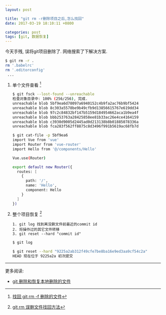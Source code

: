 ```yaml
---
layout: post

title: "git rm -r删除项目之后,怎么找回"
date: 2017-03-19 18:10:11 +0800

categories: post
tags: [git, 数据恢复]
---
```


今天手残, 误将git项目删除了. 网络搜索了下解决方案.
```bash
$ git rm -r .                                                           128 ↵
rm '.babelrc'
rm '.editorconfig'
 ...
```

1. 单个文件查看 [^1]

    ```bash
    $ git fsck --lost-found --unreachable
    检查对象目录中: 100% (256/256), 完成.
    unreachable blob 5bf9ea6d78097a6940152c4b9fa2ac76b9bf5424
    unreachable blob 8c303a5578be9b49cfb9d13856615767e619dd34
    unreachable blob 97c2c84832bf147b5159d184954662aca1b9ea4f
    unreachable blob bbb253763a28425858ee81b33ac26e4ce4164159
    unreachable blob c3930d9005d2445ad0d213138b8b01885078336a
    unreachable blob fca283f562ff8875c8d3496f991b5619ac68fb7d

    $ git cat-file -p 5bf9ea6
    import Vue from 'vue'
    import Router from 'vue-router'
    import Hello from '@/components/Hello'

    Vue.use(Router)

    export default new Router({
      routes: [
        {
          path: '/',
          name: 'Hello',
          component: Hello
        }
      ]
    })
    ```

1. 整个项目恢复 [^2]

    ```
    1. git log 找到离没删文件前最近的commit id
    2. 将操作过的其它文件转移
    3. git reset --hard "commit id"
    ```

    ```bash
    $ git log

    $ git reset --hard "9225a2ab312f49cfe7be8ba16e9ed3aa9cf54c2a"
    HEAD 现在位于 9225a2a 初次提交
    ```

---
更多阅读:
- [git 删除和恢复本地删除的文件](http://hbiao68.iteye.com/blog/2213238)

[^1]: [找回 git rm -f 删除的文件](http://toy.linuxtoy.org/2013/11/19/recover-files-after-git-rm-f.html)
[^2]: [git rm 误删文件找回方法](http://www.voidcn.com/blog/iluckyning/article/p-2577023.html)
